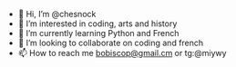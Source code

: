 - 👋 Hi, I’m @chesnock
- 👀 I’m interested in coding, arts and history
- 🌱 I’m currently learning Python and French
- 💞️ I’m looking to collaborate on coding and french
- 📫 How to reach me bobiscop@gmail.cm or tg:@miywy
